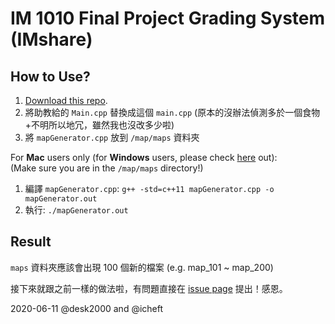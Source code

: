 # IM 1010 Final Project Grading System (IMshare)

## How to Use?
1. [Download this repo](https://github.com/icheft/IMshare/archive/v1.0.2.zip).
2. 將助教給的 `Main.cpp` 替換成這個 `main.cpp` (原本的沒辦法偵測多於一個食物+不明所以地冗，雖然我也沒改多少啦)
3. 將 `mapGenerator.cpp` 放到 `/map/maps` 資料夾

For **Mac** users only (for **Windows** users, please check [here](https://github.com/desk2000/IMshare) out):  
(Make sure you are in the `/map/maps` directory!)

1. 編譯 `mapGenerator.cpp`: `g++ -std=c++11 mapGenerator.cpp -o mapGenerator.out`
2. 執行: `./mapGenerator.out`


## Result
`maps` 資料夾應該會出現 100 個新的檔案 (e.g. map_101 ~ map_200)


接下來就跟之前一樣的做法啦，有問題直接在 [issue page](https://github.com/icheft/IMshare/issues) 提出！感恩。

2020-06-11 @desk2000 and @icheft
